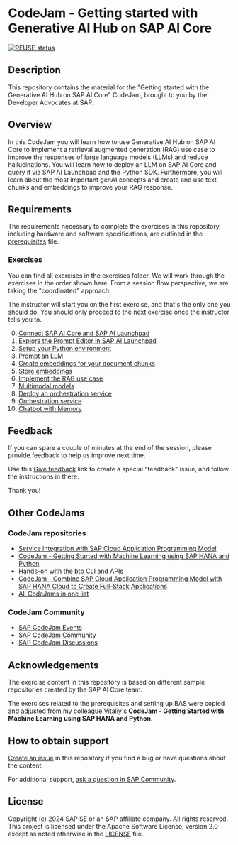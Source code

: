 # CodeJam - Getting started with Generative AI Hub on SAP AI Core
[![REUSE status](https://api.reuse.software/badge/github.com/SAP-samples/generative-ai-codejam)](https://api.reuse.software/info/github.com/SAP-samples/generative-ai-codejam)

<!--- Register repository https://api.reuse.software/register, then add REUSE badge:
[![REUSE status](https://api.reuse.software/badge/github.com/SAP-samples/REPO-NAME)](https://api.reuse.software/info/github.com/SAP-samples/REPO-NAME)
-->

## Description
This repository contains the material for the "Getting started with the Generative AI Hub on SAP AI Core" CodeJam, brought to you by the Developer Advocates at SAP.

## Overview
In this CodeJam you will learn how to use Generative AI Hub on SAP AI Core to implement a retrieval augmented generation (RAG) use case to improve the responses of large language models (LLMs) and reduce hallucinations. You will learn how to deploy an LLM on SAP AI Core and query it via SAP AI Launchpad and the Python SDK. Furthermore, you will learn about the most important genAI concepts and create and use text chunks and embeddings to improve your RAG response.

## Requirements

The requirements necessary to complete the exercises in this repository, including hardware and software specifications, are outlined in the [prerequisites](prerequisites.md) file.

### Exercises

You can find all exercises in the exercises folder. We will work through the exercises in the order shown here. From a session flow perspective, we are taking the "coordinated" approach:

The instructor will start you on the first exercise, and that's the only one you should do. You should only proceed to the next exercise once the instructor tells you to.

00. [Connect SAP AI Core and SAP AI Launchpad](exercises/00-connect-AICore-and-AILaunchpad.md)
01. [Explore the Prompt Editor in SAP AI Launchpad](exercises/01-explore-genai-hub.md)
02. [Setup your Python environment](exercises/02-setup-python-environment.md)
03. [Prompt an LLM](exercises/03-prompt-llm.ipynb)
04. [Create embeddings for your document chunks](exercises/04-create-embeddings.ipynb)
05. [Store embeddings](exercises/05-store-embeddings-hana.ipynb)
06. [Implement the RAG use case](exercises/06-RAG.ipynb)
07. [Multimodal models](exercises/07-use-multimodal-models.ipynb)
08. [Deploy an orchestration service](exercises/08-deploy-orchestration-service.md)
09. [Orchestration service](exercises/09-orchestration-service.ipynb)
10. [Chatbot with Memory](exercises/10-chatbot-with-memory.ipynb)

## Feedback

If you can spare a couple of minutes at the end of the session, please provide feedback to help us improve next time.

Use this [Give feedback](https://github.com/SAP-samples/generative-ai-codejam/issues/new?assignees=&labels=feedback&template=session-feedback-template.md&title=Session%20Feedback) link to create a special "feedback" issue, and follow the instructions in there.

Thank you!

## Other CodeJams

### CodeJam repositories

* [Service integration with SAP Cloud Application Programming Model](https://github.com/SAP-samples/cap-service-integration-codejam)
* [CodeJam - Getting Started with Machine Learning using SAP HANA and Python](https://github.com/SAP-samples/hana-ml-py-codejam)
* [Hands-on with the btp CLI and APIs](https://github.com/SAP-samples/cloud-btp-cli-api-codejam)
* [CodeJam - Combine SAP Cloud Application Programming Model with SAP HANA Cloud to Create Full-Stack Applications](https://github.com/SAP-samples/cap-hana-exercises-codejam)
* [All CodeJams in one list](https://github.com/orgs/SAP-samples/repositories?language=&q=Codejam&sort=&type=all)

### CodeJam Community

* [SAP CodeJam Events](https://community.sap.com/t5/sap-codejam/eb-p/codejam-events)
* [SAP CodeJam Community](https://community.sap.com/t5/sap-codejam/gh-p/code-jam)
* [SAP CodeJam Discussions](https://community.sap.com/t5/sap-codejam-discussions/bd-p/code-jamforum-board)

## Acknowledgements

The exercise content in this repository is based on different sample repositories created by the SAP AI Core team. 

The exercises related to the prerequisites and setting up BAS were copied and adjusted from my colleague [Vitaliy's](https://www.linkedin.com/in/witalij/?originalSubdomain=pl) **CodeJam - Getting Started with Machine Learning using SAP HANA and Python**.


## How to obtain support
[Create an issue](https://github.com/SAP-samples/<repository-name>/issues) in this repository if you find a bug or have questions about the content.
 
For additional support, [ask a question in SAP Community](https://answers.sap.com/questions/ask.html).

## License
Copyright (c) 2024 SAP SE or an SAP affiliate company. All rights reserved. This project is licensed under the Apache Software License, version 2.0 except as noted otherwise in the [LICENSE](LICENSE) file.
